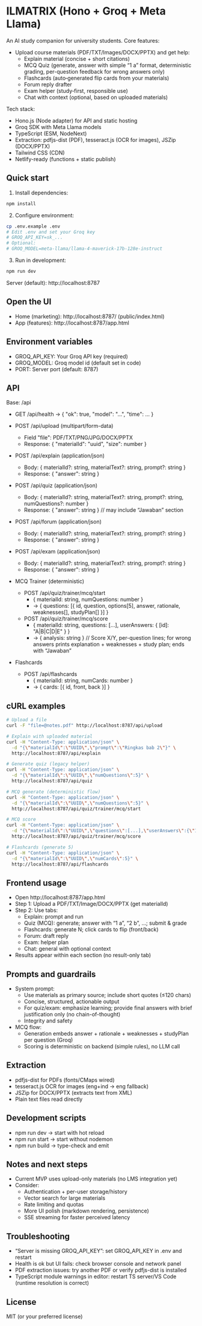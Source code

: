 # ILMATRIX (Hono + Groq + Meta Llama)

An AI study companion for university students. Core features:

- Upload course materials (PDF/TXT/Images/DOCX/PPTX) and get help:
  - Explain material (concise + short citations)
  - MCQ Quiz (generate, answer with simple “1 a” format, deterministic grading, per-question feedback for wrong answers only)
  - Flashcards (auto‑generated flip cards from your materials)
  - Forum reply drafter
  - Exam helper (study‑first, responsible use)
  - Chat with context (optional, based on uploaded materials)

Tech stack:

- Hono.js (Node adapter) for API and static hosting
- Groq SDK with Meta Llama models
- TypeScript (ESM, NodeNext)
- Extraction: pdfjs-dist (PDF), tesseract.js (OCR for images), JSZip (DOCX/PPTX)
- Tailwind CSS (CDN)
- Netlify-ready (functions + static publish)

## Quick start

1. Install dependencies:

```bash
npm install
```

2. Configure environment:

```bash
cp .env.example .env
# Edit .env and set your Groq key
# GROQ_API_KEY=sk_...
# Optional:
# GROQ_MODEL=meta-llama/llama-4-maverick-17b-128e-instruct
```

3. Run in development:

```bash
npm run dev
```

Server (default): http://localhost:8787

## Open the UI

- Home (marketing): http://localhost:8787/ (public/index.html)
- App (features): http://localhost:8787/app.html

## Environment variables

- GROQ_API_KEY: Your Groq API key (required)
- GROQ_MODEL: Groq model id (default set in code)
- PORT: Server port (default: 8787)

## API

Base: /api

- GET /api/health → { "ok": true, "model": "...", "time": ... }

- POST /api/upload (multipart/form-data)

  - Field "file": PDF/TXT/PNG/JPG/DOCX/PPTX
  - Response: { "materialId": "uuid", "size": number }

- POST /api/explain (application/json)

  - Body: { materialId?: string, materialText?: string, prompt?: string }
  - Response: { "answer": string }

- POST /api/quiz (application/json)

  - Body: { materialId?: string, materialText?: string, prompt?: string, numQuestions?: number }
  - Response: { "answer": string } // may include “Jawaban” section

- POST /api/forum (application/json)

  - Body: { materialId?: string, materialText?: string, prompt?: string }
  - Response: { "answer": string }

- POST /api/exam (application/json)

  - Body: { materialId?: string, materialText?: string, prompt?: string }
  - Response: { "answer": string }

- MCQ Trainer (deterministic)

  - POST /api/quiz/trainer/mcq/start
    - { materialId: string, numQuestions: number }
    - → { questions: [{ id, question, options[5], answer, rationale, weaknesses[], studyPlan[] }] }
  - POST /api/quiz/trainer/mcq/score
    - { materialId: string, questions: [...], userAnswers: { [id]: "A|B|C|D|E" } }
    - → { analysis: string } // Score X/Y, per-question lines; for wrong answers prints explanation + weaknesses + study plan; ends with “Jawaban”

- Flashcards
  - POST /api/flashcards
    - { materialId: string, numCards: number }
    - → { cards: [{ id, front, back }] }

## cURL examples

```bash
# Upload a file
curl -F "file=@notes.pdf" http://localhost:8787/api/upload

# Explain with uploaded material
curl -H "Content-Type: application/json" \
  -d "{\"materialId\":\"UUID\",\"prompt\":\"Ringkas bab 2\"}" \
  http://localhost:8787/api/explain

# Generate quiz (legacy helper)
curl -H "Content-Type: application/json" \
  -d "{\"materialId\":\"UUID\",\"numQuestions\":5}" \
  http://localhost:8787/api/quiz

# MCQ generate (deterministic flow)
curl -H "Content-Type: application/json" \
  -d "{\"materialId\":\"UUID\",\"numQuestions\":5}" \
  http://localhost:8787/api/quiz/trainer/mcq/start

# MCQ score
curl -H "Content-Type: application/json" \
  -d "{\"materialId\":\"UUID\",\"questions\":[...],\"userAnswers\":{\"1\":\"A\",\"2\":\"B\"}}" \
  http://localhost:8787/api/quiz/trainer/mcq/score

# Flashcards (generate 5)
curl -H "Content-Type: application/json" \
  -d "{\"materialId\":\"UUID\",\"numCards\":5}" \
  http://localhost:8787/api/flashcards
```

## Frontend usage

- Open http://localhost:8787/app.html
- Step 1: Upload a PDF/TXT/Image/DOCX/PPTX (get materialId)
- Step 2: Use tabs:
  - Explain: prompt and run
  - Quiz (MCQ): generate; answer with “1 a”, “2 b”, …; submit & grade
  - Flashcards: generate N; click cards to flip (front/back)
  - Forum: draft reply
  - Exam: helper plan
  - Chat: general with optional context
- Results appear within each section (no result-only tab)

## Prompts and guardrails

- System prompt:
  - Use materials as primary source; include short quotes (≤120 chars)
  - Concise, structured, actionable output
  - For quiz/exam: emphasize learning; provide final answers with brief justification only (no chain-of-thought)
  - Integrity and safety
- MCQ flow:
  - Generation embeds answer + rationale + weaknesses + studyPlan per question (Groq)
  - Scoring is deterministic on backend (simple rules), no LLM call

## Extraction

- pdfjs-dist for PDFs (fonts/CMaps wired)
- tesseract.js OCR for images (eng+ind → eng fallback)
- JSZip for DOCX/PPTX (extracts text from XML)
- Plain text files read directly

## Development scripts

- npm run dev → start with hot reload
- npm run start → start without nodemon
- npm run build → type-check and emit

## Notes and next steps

- Current MVP uses upload-only materials (no LMS integration yet)
- Consider:
  - Authentication + per-user storage/history
  - Vector search for large materials
  - Rate limiting and quotas
  - More UI polish (markdown rendering, persistence)
  - SSE streaming for faster perceived latency

## Troubleshooting

- “Server is missing GROQ_API_KEY”: set GROQ_API_KEY in .env and restart
- Health is ok but UI fails: check browser console and network panel
- PDF extraction issues: try another PDF or verify pdfjs-dist is installed
- TypeScript module warnings in editor: restart TS server/VS Code (runtime resolution is correct)

## License

MIT (or your preferred license)
